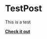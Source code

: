 # TestPost
This is a test
<br>

**[<i class="fab fa-spotify"></i> Check it out](https://dan-bernstein.github.io)**
